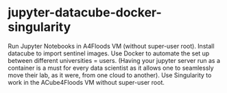 # jupyter-datacube-docker-singularity
Run Jupyter Notebooks in A4Floods VM (without super-user root). Install datacube to import sentinel images. Use Docker to automate the set up between different universities = users. (Having your jupyter server run as a container is a must for every data scientist as it allows one to seamlessly move their lab, as it were, from one cloud to another). Use Singularity to work in the ACube4Floods VM without super-user root.
